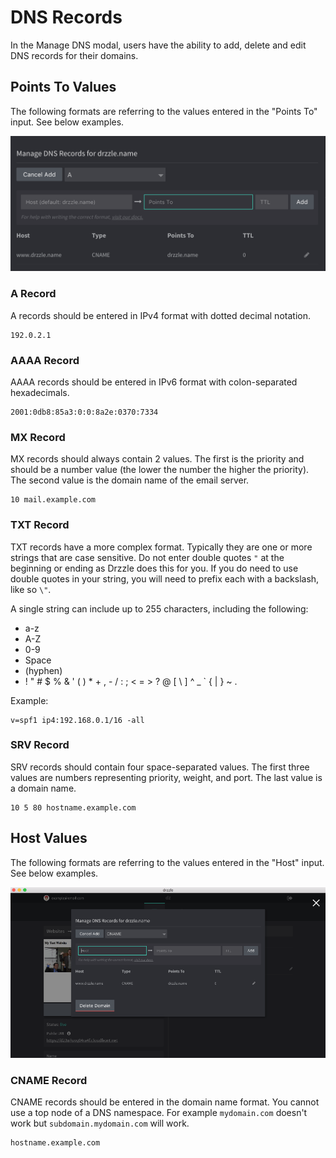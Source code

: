# DNS Records
In the Manage DNS modal, users have the ability to add, delete and edit DNS records for their domains.


## Points To Values
The following formats are referring to the values entered in the "Points To" input. See below examples.

![Manage DNS Modal](./manage-dns-modal.png)

### A Record
A records should be entered in IPv4 format with dotted decimal notation.
```
192.0.2.1
```

### AAAA Record
AAAA records should be entered in IPv6 format with colon-separated hexadecimals.
```
2001:0db8:85a3:0:0:8a2e:0370:7334
```

### MX Record
MX records should always contain 2 values. The first is the priority and should be a number value (the lower the number the higher the priority). The second value is the domain name of the email server.
```
10 mail.example.com
```

### TXT Record
TXT records have a more complex format. Typically they are one or more strings that are case sensitive. Do not enter double quotes ```"``` at the beginning or ending as Drzzle does this for you. If you do need to use double quotes in your string, you will need to prefix each with a backslash, like so ```\"```.

A single string can include up to 255 characters, including the following:

- a-z
- A-Z
- 0-9
- Space
- (hyphen)
- ! " # $ % & ' ( ) * + , - / : ; < = > ? @ [ \ ] ^ _ \` { | } ~ .

Example:
```
v=spf1 ip4:192.168.0.1/16 -all
```

### SRV Record
SRV records should contain four space-separated values. The first three values are numbers representing priority, weight, and port. The last value is a domain name.
```
10 5 80 hostname.example.com
```

## Host Values
The following formats are referring to the values entered in the "Host" input. See below examples.

![Manage DNS Modal](./manage-dns-host.png)

### CNAME Record
CNAME records should be entered in the domain name format. You cannot use a top node of a DNS namespace. For example ```mydomain.com``` doesn't work but ```subdomain.mydomain.com``` will work.
```
hostname.example.com
```
